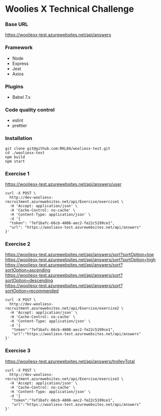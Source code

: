 # Woolies X Technical Challenge

### Base URL

https://wooliesx-test.azurewebsites.net/api/answers

### Framework

- Node
- Express
- Jest
- Axios

### Plugins

- Babel 7.x

### Code quality control

- eslint
- prettier 

### Installation

```
git clone git@github.com:RKL84/wooliesx-test.git
cd ./wooliesx-test
npm build
npm start
```
 
### Exercise 1

https://wooliesx-test.azurewebsites.net/api/answers/user

```shell
curl -X POST \
  http://dev-wooliesx-recruitment.azurewebsites.net/api/Exercise/exercise1 \
  -H 'Accept: application/json' \
  -H 'Cache-Control: no-cache' \
  -H 'Content-Type: application/json' \
  -d '{
  "token": "7ef1bafc-66cb-4808-aec2-fe22c5199ce1",
  "url": "https://wooliesx-test.azurewebsites.net/api/answers"
}'
```

### Exercise 2

https://wooliesx-test.azurewebsites.net/api/answers/sort?sortOption=low  
https://wooliesx-test.azurewebsites.net/api/answers/sort?sortOption=high  
https://wooliesx-test.azurewebsites.net/api/answers/sort?sortOption=ascending  
https://wooliesx-test.azurewebsites.net/api/answers/sort?sortOption=descending  
https://wooliesx-test.azurewebsites.net/api/answers/sort?sortOption=recommended 

```shell
curl -X POST \
  http://dev-wooliesx-recruitment.azurewebsites.net/api/Exercise/exercise2 \
  -H 'Accept: application/json' \
  -H 'Cache-Control: no-cache' \
  -H 'Content-Type: application/json' \
  -d '{
   "token":"7ef1bafc-66cb-4808-aec2-fe22c5199ce1",
   "url":"https://wooliesx-test.azurewebsites.net/api/answers"
}'
```

### Exercise 3

https://wooliesx-test.azurewebsites.net/api/answers/trolleyTotal 

```shell
curl -X POST \
  http://dev-wooliesx-recruitment.azurewebsites.net/api/Exercise/exercise3 \
  -H 'Accept: application/json' \
  -H 'Cache-Control: no-cache' \
  -H 'Content-Type: application/json' \
  -d '{
   "token":"7ef1bafc-66cb-4808-aec2-fe22c5199ce1",
   "url":"https://wooliesx-test.azurewebsites.net/api/answers"
}'
```